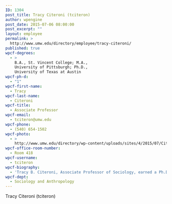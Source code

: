 ```yaml
---
ID: 1304
post_title: Tracy Citeroni (tciteron)
author: wpengine
post_date: 2015-07-06 08:00:00
post_excerpt: ""
layout: employee
permalink: >
  http://www.umw.edu/directory/employee/tracy-citeroni/
published: true
wpcf-degrees:
  - >
    B.A., St. Vincent College; M.A.,
    University of Pittsburgh; Ph.D.,
    University of Texas at Austin
wpcf-ph-d:
  - "1"
wpcf-first-name:
  - Tracy
wpcf-last-name:
  - Citeroni
wpcf-title:
  - Associate Professor
wpcf-email:
  - tciteron@umw.edu
wpcf-phone:
  - (540) 654-1502
wpcf-photo:
  - >
    http://www.umw.edu/directory/wp-content/uploads/sites/4/2015/07/Citeroni-Tracy08.jpg
wpcf-office-room-number:
  - Room 418
wpcf-username:
  - tciteron
wpcf-biography:
  - 'Tracy B. Citeroni, Associate Professor of Sociology, earned a Ph.D. (1998) in sociology from the University of Texas at Austin, after receiving an M.A. (1992) in sociology from the University of Pittsburgh and a B.A. (1990) in sociology from St. Vincent College in Pennsylvania.  Critical investigation of social inequalities and a deep and abiding concern for social justice inform her research and teaching. More recently, this has translated into a commitment to public sociology and community-level research that involves students and local stakeholders in the design and execution of projects intended to help people confront relevant social problems. She is a member of the American Sociological Association, Sociologists for Women in Society, Sociologists Without Borders, and the Southern Sociological Society.'
wpcf-dept:
  - Sociology and Anthropology
---
```

Tracy Citeroni (tciteron)